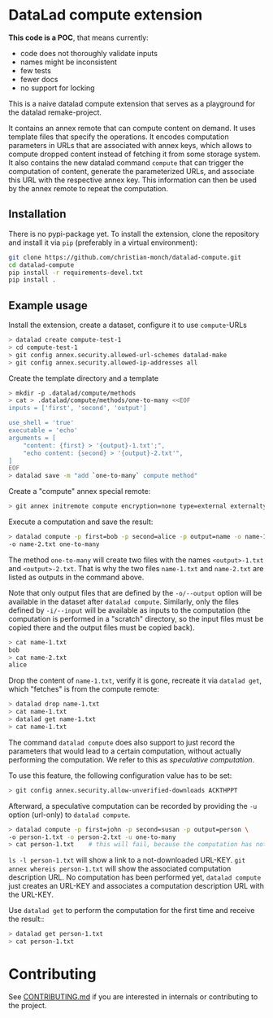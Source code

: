 # DataLad compute extension

**This code is a POC**, that means currently:
- code does not thoroughly validate inputs
- names might be inconsistent
- few tests
- fewer docs
- no support for locking

This is a naive datalad compute extension that serves as a playground for
the datalad remake-project. 

It contains an annex remote that can compute content on demand. It uses template
files that specify the operations. It encodes computation parameters in URLs
that are associated with annex keys, which allows to compute dropped content
instead of fetching it from some storage system.  It also contains the new
datalad command `compute` that
can trigger the computation of content, generate the parameterized URLs, and
associate this URL with the respective annex key. This information can then
be used by the annex remote to repeat the computation.

## Installation

There is no pypi-package yet. To install the extension, clone the repository
and install it via `pip` (preferably in a virtual environment):

```bash
git clone https://github.com/christian-monch/datalad-compute.git
cd datalad-compute
pip install -r requirements-devel.txt
pip install .
```


## Example usage

Install the extension, create a dataset, configure it to use `compute`-URLs


```bash
> datalad create compute-test-1
> cd compute-test-1
> git config annex.security.allowed-url-schemes datalad-make
> git config annex.security.allowed-ip-addresses all
```

Create the template directory and a template

```bash
> mkdir -p .datalad/compute/methods
> cat > .datalad/compute/methods/one-to-many <<EOF
inputs = ['first', 'second', 'output']

use_shell = 'true'
executable = 'echo'
arguments = [
    "content: {first} > '{output}-1.txt';",
    "echo content: {second} > '{output}-2.txt'",
]
EOF
> datalad save -m "add `one-to-many` compute method"
```

Create a "compute" annex special remote:
```bash
> git annex initremote compute encryption=none type=external externaltype=compute
```

Execute a computation and save the result:
```bash
> datalad compute -p first=bob -p second=alice -p output=name -o name-1.txt \
-o name-2.txt one-to-many
```
The method `one-to-many` will create two files with the names `<output>-1.txt`
and `<output>-2.txt`. That is why the two files `name-1.txt` and `name-2.txt`
are listed as outputs in the command above.

Note that only output files that are defined by the `-o/--output` option will
be available in the dataset after `datalad compute`. Similarly, only the files
defined by `-i/--input` will be available as inputs to the computation (the
computation is performed in a "scratch" directory, so the input files must be
copied there and the output files must be copied back).

```bash
> cat name-1.txt
bob
> cat name-2.txt
alice
```

Drop the content of `name-1.txt`, verify it is gone, recreate it via
`datalad get`, which "fetches" is from the compute remote:

```bash
> datalad drop name-1.txt
> cat name-1.txt
> datalad get name-1.txt
> cat name-1.txt
``` 

The command `datalad compute` does also support to just record the parameters
that would lead to a certain computation, without actually performing the
computation. We refer to this as *speculative computation*.

To use this feature, the following configuration value has to be set:

```bash
> git config annex.security.allow-unverified-downloads ACKTHPPT
```

Afterward, a speculative computation can be recorded by providing the `-u` option
(url-only) to `datalad compute`.

```bash
> datalad compute -p first=john -p second=susan -p output=person \
-o person-1.txt -o person-2.txt -u one-to-many
> cat person-1.txt    # this will fail, because the computation has not yet been performed
```

`ls -l person-1.txt` will show a link to a not-downloaded URL-KEY.
`git annex whereis person-1.txt` will show the associated computation description URL.
No computation has been performed yet, `datalad compute` just creates an URL-KEY and
associates a computation description URL with the URL-KEY.

Use `datalad get` to perform the computation for the first time and receive the result::
```bash
> datalad get person-1.txt
> cat person-1.txt
```


# Contributing

See [CONTRIBUTING.md](CONTRIBUTING.md) if you are interested in internals or
contributing to the project.
